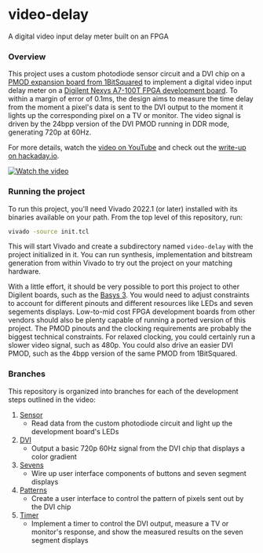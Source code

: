 video-delay
===========

A digital video input delay meter built on an FPGA

### Overview

This project uses a custom photodiode sensor circuit and a DVI chip on a [PMOD expansion board from 1BitSquared](https://1bitsquared.com/collections/fpga/products/pmod-digital-video-interface) to implement a digital video input delay meter on a [Digilent Nexys A7-100T FPGA development board](https://digilent.com/shop/nexys-a7-fpga-trainer-board-recommended-for-ece-curriculum/). To within a margin of error of 0.1ms, the design aims to measure the time delay from the moment a pixel's data is sent to the DVI output to the moment it lights up the corresponding pixel on a TV or monitor. The video signal is driven by the 24bpp version of the DVI PMOD running in DDR mode, generating 720p at 60Hz.

For more details, watch the [video on YouTube](https://youtu.be/DxKJLtoABO0) and check out the [write-up on hackaday.io](https://hackaday.io/project/190456-video-input-delay-meter).

[![Watch the video](https://img.youtube.com/vi/DxKJLtoABO0/hqdefault.jpg)](https://youtu.be/DxKJLtoABO0)

### Running the project

To run this project, you'll need Vivado 2022.1 (or later) installed with its binaries available on your path. From the top level of this repository, run:

```bash
vivado -source init.tcl
```

This will start Vivado and create a subdirectory named `video-delay` with the project initialized in it. You can run synthesis, implementation and bitstream generation from within Vivado to try out the project on your matching hardware.

With a little effort, it should be very possible to port this project to other Digilent boards, such as the [Basys 3](https://digilent.com/shop/basys-3-artix-7-fpga-trainer-board-recommended-for-introductory-users/). You would need to adjust constraints to account for different pinouts and different resources like LEDs and seven segements displays. Low-to-mid cost FPGA development boards from other vendors should also be plenty capable of running a ported version of this project. The PMOD pinouts and the clocking requirements are probably the biggest technical constraints. For relaxed clocking, you could certainly run a slower video signal, such as 480p. You could also drive an easier DVI PMOD, such as the 4bpp version of the same PMOD from 1BitSquared.

### Branches

This repository is organized into branches for each of the development steps outlined in the video:

1. [Sensor](https://github.com/NotYourDadsMath/video-delay/tree/feature/01-sensor)
    * Read data from the custom photodiode circuit and light up the development board's LEDs
2. [DVI](https://github.com/NotYourDadsMath/video-delay/tree/feature/02-dvi)
    * Output a basic 720p 60Hz signal from the DVI chip that displays a color gradient
3. [Sevens](https://github.com/NotYourDadsMath/video-delay/tree/feature/03-sevens)
    * Wire up user interface components of buttons and seven segment displays
4. [Patterns](https://github.com/NotYourDadsMath/video-delay/tree/feature/04-patterns)
    * Create a user interface to control the pattern of pixels sent out by the DVI chip
5. [Timer](https://github.com/NotYourDadsMath/video-delay/tree/feature/05-timer)
    * Implement a timer to control the DVI output, measure a TV or monitor's response, and show the measured results on the seven segment displays
